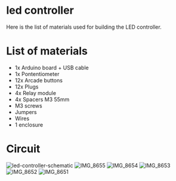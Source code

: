 # led controller
Here is the list of materials used for building the LED controller.

# List of materials
- 1x Arduino board + USB cable
- 1x Pontentiometer
- 12x Arcade buttons
- 12x Plugs
- 4x Relay module
- 4x Spacers M3 55mm
- M3 screws
- Jumpers
- Wires
- 1 enclosure

# Circuit

![led-controller-schematic](https://github.com/tairape/webseries/assets/8051211/356f1c55-6b43-4434-96b2-9dbe100fe9fb)
![IMG_8655](https://github.com/tairape/webseries/assets/8051211/de38f007-f89d-4508-968a-4e3b4fb841b0)
![IMG_8654](https://github.com/tairape/webseries/assets/8051211/3a1eb863-e0cc-44e6-bbce-23a0b7fff7cf)
![IMG_8653](https://github.com/tairape/webseries/assets/8051211/60d57f9c-ab34-4fe4-86e9-d02e2d801b31)
![IMG_8652](https://github.com/tairape/webseries/assets/8051211/69cb0bcb-7a18-459b-b182-18c9aa23a034)
![IMG_8651](https://github.com/tairape/webseries/assets/8051211/b4d9a457-d522-4ae6-93e1-681aa5435ef3)
